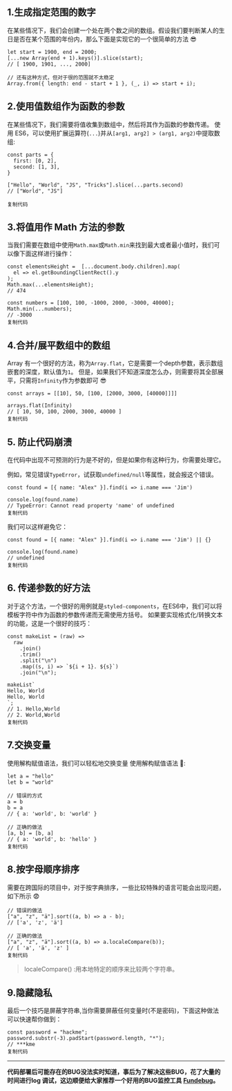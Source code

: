 ## 1.生成指定范围的数字

在某些情况下，我们会创建一个处在两个数之间的数组。假设我们要判断某人的生日是否在某个范围的年份内，那么下面是实现它的一个很简单的方法 😎

```
let start = 1900, end = 2000;
[...new Array(end + 1).keys()].slice(start);
// [ 1900, 1901, ..., 2000]

// 还有这种方式，但对于很的范围就不太稳定
Array.from({ length: end - start + 1 }, (_, i) => start + i);
```

## 2.使用值数组作为函数的参数

在某些情况下，我们需要将值收集到数组中，然后将其作为函数的参数传递。 使用 ES6，可以使用扩展运算符(`...`)并从`[arg1, arg2] > (arg1, arg2)`中提取数组:

```
const parts = {
  first: [0, 2],
  second: [1, 3],
}

["Hello", "World", "JS", "Tricks"].slice(...parts.second)
// ["World", "JS"]

复制代码
```

## 3.将值用作 Math 方法的参数

当我们需要在数组中使用`Math.max`或`Math.min`来找到最大或者最小值时，我们可以像下面这样进行操作：

```
const elementsHeight =  [...document.body.children].map(
  el => el.getBoundingClientRect().y
);
Math.max(...elementsHeight);
// 474

const numbers = [100, 100, -1000, 2000, -3000, 40000];
Math.min(...numbers);
// -3000
复制代码
```

## 4.合并/展平数组中的数组

Array 有一个很好的方法，称为`Array.flat`，它是需要一个depth参数，表示数组嵌套的深度，默认值为`1`。 但是，如果我们不知道深度怎么办，则需要将其全部展平，只需将`Infinity`作为参数即可 😎

```
const arrays = [[10], 50, [100, [2000, 3000, [40000]]]]

arrays.flat(Infinity)
// [ 10, 50, 100, 2000, 3000, 40000 ]
复制代码
```

## 5. 防止代码崩溃

在代码中出现不可预测的行为是不好的，但是如果你有这种行为，你需要处理它。

例如，常见错误`TypeError`，试获取`undefined/null`等属性，就会报这个错误。

```
const found = [{ name: "Alex" }].find(i => i.name === 'Jim')

console.log(found.name)
// TypeError: Cannot read property 'name' of undefined
复制代码
```

我们可以这样避免它：

```
const found = [{ name: "Alex" }].find(i => i.name === 'Jim') || {}

console.log(found.name)
// undefined
复制代码
```

## 6. 传递参数的好方法

对于这个方法，一个很好的用例就是`styled-components`，在ES6中，我们可以将模板字符中作为函数的参数传递而无需使用方括号。 如果要实现格式化/转换文本的功能，这是一个很好的技巧：

```
const makeList = (raw) =>
  raw
    .join()
    .trim()
    .split("\n")
    .map((s, i) => `${i + 1}. ${s}`)
    .join("\n");

makeList`
Hello, World
Hello, World
`;
// 1. Hello,World
// 2. World,World
复制代码
```

## 7.交换变量

使用解构赋值语法，我们可以轻松地交换变量 使用解构赋值语法 😬:

```
let a = "hello"
let b = "world"

// 错误的方式
a = b
b = a
// { a: 'world', b: 'world' }

// 正确的做法
[a, b] = [b, a]
// { a: 'world', b: 'hello' }
复制代码
```

## 8.按字母顺序排序

需要在跨国际的项目中，对于按字典排序，一些比较特殊的语言可能会出现问题，如下所示 😨

```
// 错误的做法
["a", "z", "ä"].sort((a, b) => a - b);
// ['a', 'z', 'ä']

// 正确的做法
["a", "z", "ä"].sort((a, b) => a.localeCompare(b));
// [ 'a', 'ä', 'z' ]
复制代码
```

>  localeCompare() :用本地特定的顺序来比较两个字符串。

## 9.隐藏隐私

最后一个技巧是屏蔽字符串,当你需要屏蔽任何变量时(不是密码)，下面这种做法可以快速帮你做到：

```
const password = "hackme";
password.substr(-3).padStart(password.length, "*");
// ***kme
复制代码
```

------

**代码部署后可能存在的BUG没法实时知道，事后为了解决这些BUG，花了大量的时间进行log 调试，这边顺便给大家推荐一个好用的BUG监控工具 [Fundebug](https://www.fundebug.com/?utm_source=xiaozhi)。**
